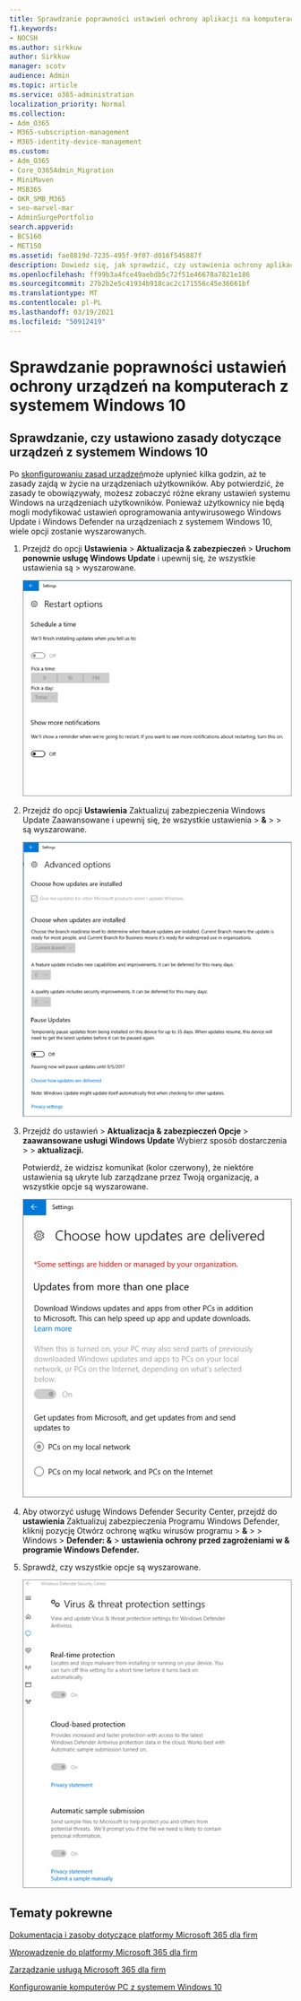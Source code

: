 ```yaml
---
title: Sprawdzanie poprawności ustawień ochrony aplikacji na komputerach z systemem Windows 10
f1.keywords:
- NOCSH
ms.author: sirkkuw
author: Sirkkuw
manager: scotv
audience: Admin
ms.topic: article
ms.service: o365-administration
localization_priority: Normal
ms.collection:
- Adm_O365
- M365-subscription-management
- M365-identity-device-management
ms.custom:
- Adm_O365
- Core_O365Admin_Migration
- MiniMaven
- MSB365
- OKR_SMB_M365
- seo-marvel-mar
- AdminSurgePortfolio
search.appverid:
- BCS160
- MET150
ms.assetid: fae8819d-7235-495f-9f07-d016f545887f
description: Dowiedz się, jak sprawdzić, czy ustawienia ochrony aplikacji platformy Microsoft 365 dla firm obowiązywały na urządzeniach użytkowników z systemem Windows 10.
ms.openlocfilehash: ff99b3a4fce49aebdb5c72f51e46678a7821e186
ms.sourcegitcommit: 27b2b2e5c41934b918cac2c171556c45e36661bf
ms.translationtype: MT
ms.contentlocale: pl-PL
ms.lasthandoff: 03/19/2021
ms.locfileid: "50912419"
---
```

# <a name="validate-device-protection-settings-on-windows-10-pcs"></a>Sprawdzanie poprawności ustawień ochrony urządzeń na komputerach z systemem Windows 10

## <a name="verify-that-windows-10-device-policies-are-set"></a>Sprawdzanie, czy ustawiono zasady dotyczące urządzeń z systemem Windows 10

Po [skonfigurowaniu zasad urządzeń](protection-settings-for-windows-10-pcs.md)może upłynieć kilka godzin, aż te zasady zajdą w życie na urządzeniach użytkowników. Aby potwierdzić, że zasady te obowiązywały, możesz zobaczyć różne ekrany ustawień systemu Windows na urządzeniach użytkowników. Ponieważ użytkownicy nie będą mogli modyfikować ustawień oprogramowania antywirusowego Windows Update i Windows Defender na urządzeniach z systemem Windows 10, wiele opcji zostanie wyszarowanych.
  
1. Przejdź do opcji **Ustawienia** \> **Aktualizacja &amp; zabezpieczeń** \> **Uruchom ponownie usługę Windows Update** i upewnij się, że wszystkie ustawienia są \>  wyszarowane. 
    
    ![Wszystkie opcje Uruchom ponownie są wyszarowane.](../media/31308da9-18b0-47c5-bbf6-d5fa6747c376.png)
  
2. Przejdź do opcji **Ustawienia** Zaktualizuj zabezpieczenia Windows Update Zaawansowane i upewnij się, że wszystkie ustawienia \> **&amp;** \>  \>  są wyszarowane. 
    
    ![Opcje aktualizacji zaawansowanych systemu Windows są wyszarowane.](../media/049cf281-d503-4be9-898b-c0a3286c7fc2.png)
  
3. Przejdź  do ustawień \> **Aktualizacja &amp; zabezpieczeń Opcje** \> **zaawansowane usługi Windows Update** Wybierz sposób dostarczenia \>  \> **aktualizacji.**
    
    Potwierdź, że widzisz komunikat (kolor czerwony), że niektóre ustawienia są ukryte lub zarządzane przez Twoją organizację, a wszystkie opcje są wyszarowane.
    
    ![Strona Wybieranie sposobu dostarczenia aktualizacji wskazuje, że ustawienia są ukryte lub zarządzane przez Organizację.](../media/6b3e37c5-da41-4afd-9983-b4f406216b59.png)
  
4. Aby otworzyć usługę Windows Defender Security Center, przejdź do **ustawienia** Zaktualizuj zabezpieczenia Programu Windows Defender, kliknij pozycję Otwórz ochronę wątku wirusów programu \> **&amp;** \>  \> Windows  \> **Defender: &amp;** \> **ustawienia ochrony przed zagrożeniami w &amp; programie Windows Defender.** 
    
5. Sprawdź, czy wszystkie opcje są wyszarowane. 
    
    ![Ustawienia ochrony przed wirusami i zagrożeniami są wyszarowane.](../media/9ca68d40-a5d9-49d7-92a4-c581688b5926.png)
  
## <a name="related-topics"></a>Tematy pokrewne

[Dokumentacja i zasoby dotyczące platformy Microsoft 365 dla firm](./index.yml)
  
[Wprowadzenie do platformy Microsoft 365 dla firm](microsoft-365-business-overview.md)
  
[Zarządzanie usługą Microsoft 365 dla firm](manage.md)
  
[Konfigurowanie komputerów PC z systemem Windows 10](protection-settings-for-windows-10-pcs.md)
